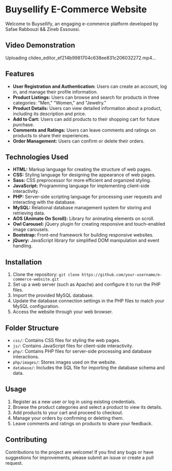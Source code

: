 # Buysellify E-Commerce Website

Welcome to Buysellify, an engaging e-commerce platform developed by Safae Rabbouzi && Zineb Essoussi.

## Video Demonstration
Uploading clideo_editor_ef214b9981704c638ee831c206032272.mp4…

## Features
- **User Registration and Authentication:** Users can create an account, log in, and manage their profile information.
- **Product Listings:** Users can browse and search for products in three categories: "Men," "Women," and "Jewelry."
- **Product Details:** Users can view detailed information about a product, including its description and price.
- **Add to Cart:** Users can add products to their shopping cart for future purchase.
- **Comments and Ratings:** Users can leave comments and ratings on products to share their experiences.
- **Order Management:** Users can confirm or delete their orders.

## Technologies Used
- **HTML:** Markup language for creating the structure of web pages.
- **CSS:** Styling language for designing the appearance of web pages.
- **Sass:** CSS preprocessor for more efficient and organized styling.
- **JavaScript:** Programming language for implementing client-side interactivity.
- **PHP:** Server-side scripting language for processing user requests and interacting with the database.
- **MySQL:** Relational database management system for storing and retrieving data.
- **AOS (Animate On Scroll):** Library for animating elements on scroll.
- **Owl Carousel:** jQuery plugin for creating responsive and touch-enabled image carousels.
- **Bootstrap:** Front-end framework for building responsive websites.
- **jQuery:** JavaScript library for simplified DOM manipulation and event handling.

## Installation
1. Clone the repository: `git clone https://github.com/your-username/e-commerce-website.git`
2. Set up a web server (such as Apache) and configure it to run the PHP files.
3. Import the provided MySQL database.
4. Update the database connection settings in the PHP files to match your MySQL configuration.
5. Access the website through your web browser.

## Folder Structure
- `css/`: Contains CSS files for styling the web pages.
- `js/`: Contains JavaScript files for client-side interactivity.
- `php/`: Contains PHP files for server-side processing and database interactions.
- `php/images/`: Stores images used on the website.
- `database/`: Includes the SQL file for importing the database schema and data.

## Usage
1. Register as a new user or log in using existing credentials.
2. Browse the product categories and select a product to view its details.
3. Add products to your cart and proceed to checkout.
4. Manage your orders by confirming or deleting them.
5. Leave comments and ratings on products to share your feedback.

## Contributing
Contributions to the project are welcome! If you find any bugs or have suggestions for improvements, please submit an issue or create a pull request.

